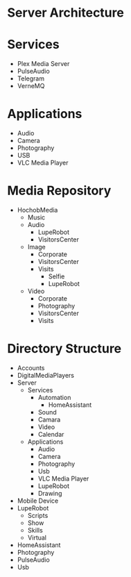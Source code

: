 # Server Architecture

# Services

- Plex Media Server
- PulseAudio
- Telegram
- VerneMQ

# Applications

- Audio
- Camera
- Photography
- USB
- VLC Media Player

# Media Repository

- HochobMedia
  - Music
  - Audio
    - LupeRobot
    - VisitorsCenter
  - Image
    - Corporate
    - VisitorsCenter
    - Visits
      - Selfie
      - LupeRobot
  - Video
    - Corporate
    - Photography
    - VisitorsCenter
    - Visits

# Directory Structure

- Accounts
- DigitalMediaPlayers
- Server
  - Services
    - Automation
      - HomeAssistant
    - Sound
    - Camara
    - Video
    - Calendar
  - Applications
    - Audio
    - Camera
    - Photography
    - Usb
    - VLC Media Player
    - LupeRobot
    - Drawing
- Mobile Device
- LupeRobot
  - Scripts
  - Show
  - Skills
  - Virtual
- HomeAssistant
- Photography
- PulseAudio
- Usb
